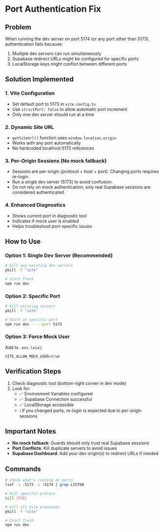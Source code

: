 # Port Authentication Fix

## Problem
When running the dev server on port 5174 (or any port other than 5173), authentication fails because:
1. Multiple dev servers can run simultaneously
2. Supabase redirect URLs might be configured for specific ports
3. LocalStorage keys might conflict between different ports

## Solution Implemented

### 1. **Vite Configuration**
- Set default port to 5173 in `vite.config.ts`
- Use `strictPort: false` to allow automatic port increment
- Only one dev server should run at a time

### 2. **Dynamic Site URL**
- `getSiteUrl()` function uses `window.location.origin`
- Works with any port automatically
- No hardcoded localhost:5173 references

### 3. **Per-Origin Sessions (No mock fallback)**
- Sessions are per-origin (protocol + host + port). Changing ports requires re-login.
- Run a single dev server (5173) to avoid confusion.
- Do not rely on mock authentication; only real Supabase sessions are considered authenticated.

### 4. **Enhanced Diagnostics**
- Shows current port in diagnostic tool
- Indicates if mock user is enabled
- Helps troubleshoot port-specific issues

## How to Use

### Option 1: Single Dev Server (Recommended)
```bash
# Kill any existing dev servers
pkill -f "vite"

# Start fresh
npm run dev
```

### Option 2: Specific Port
```bash
# Kill existing servers
pkill -f "vite"

# Start on specific port
npm run dev -- --port 5173
```

### Option 3: Force Mock User
Add to `.env.local`:
```env
VITE_ALLOW_MOCK_USER=true
```

## Verification Steps

1. Check diagnostic tool (bottom-right corner in dev mode)
2. Look for:
   - ✅ Environment Variables configured
   - ✅ Supabase Connection successful
   - ✅ LocalStorage accessible
   - ℹ️ If you changed ports, re-login is expected due to per-origin sessions

## Important Notes

- **No mock fallback**: Guards should only trust real Supabase sessions
- **Port Conflicts**: Kill duplicate servers to avoid issues
- **Supabase Dashboard**: Add your dev origin(s) to redirect URLs if needed

## Commands

```bash
# Check what's running on ports
lsof -i :5173 -i :5174 | grep LISTEN

# Kill specific process
kill [PID]

# Kill all Vite processes
pkill -f "vite"

# Start fresh
npm run dev
```